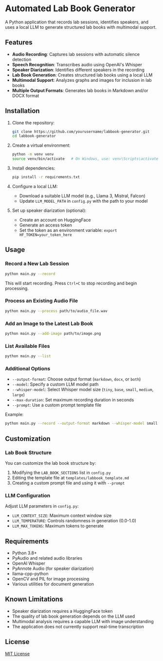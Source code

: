 # Automated Lab Book Generator

A Python application that records lab sessions, identifies speakers, and uses a local LLM to generate structured lab books with multimodal support.

## Features

- **Audio Recording**: Captures lab sessions with automatic silence detection
- **Speech Recognition**: Transcribes audio using OpenAI's Whisper
- **Speaker Diarization**: Identifies different speakers in the recording
- **Lab Book Generation**: Creates structured lab books using a local LLM
- **Multimodal Support**: Analyzes graphs and images for inclusion in lab books
- **Multiple Output Formats**: Generates lab books in Markdown and/or DOCX format

## Installation

1. Clone the repository:
   ```bash
   git clone https://github.com/yourusername/labbook-generator.git
   cd labbook-generator
   ```

2. Create a virtual environment:
   ```bash
   python -m venv venv
   source venv/bin/activate   # On Windows, use: venv\Scripts\activate
   ```

3. Install dependencies:
   ```bash
   pip install -r requirements.txt
   ```

4. Configure a local LLM:
   - Download a suitable LLM model (e.g., Llama 3, Mistral, Falcon)
   - Update `LLM_MODEL_PATH` in `config.py` with the path to your model

5. Set up speaker diarization (optional):
   - Create an account on HuggingFace
   - Generate an access token
   - Set the token as an environment variable: `export HF_TOKEN=your_token_here`

## Usage

### Record a New Lab Session

```bash
python main.py --record
```

This will start recording. Press `Ctrl+C` to stop recording and begin processing.

### Process an Existing Audio File

```bash
python main.py --process path/to/audio_file.wav
```

### Add an Image to the Latest Lab Book

```bash
python main.py --add-image path/to/image.png
```

### List Available Files

```bash
python main.py --list
```

### Additional Options

- `--output-format`: Choose output format (`markdown`, `docx`, or `both`)
- `--model`: Specify a custom LLM model path
- `--whisper-model`: Select Whisper model size (`tiny`, `base`, `small`, `medium`, `large`)
- `--max-duration`: Set maximum recording duration in seconds
- `--prompt`: Use a custom prompt template file

Example:
```bash
python main.py --record --output-format markdown --whisper-model small --max-duration 600
```

## Customization

### Lab Book Structure

You can customize the lab book structure by:
1. Modifying the `LAB_BOOK_SECTIONS` list in `config.py`
2. Editing the template file at `templates/labbook_template.md`
3. Creating a custom prompt file and using it with `--prompt`

### LLM Configuration

Adjust LLM parameters in `config.py`:
- `LLM_CONTEXT_SIZE`: Maximum context window size
- `LLM_TEMPERATURE`: Controls randomness in generation (0.0-1.0)
- `LLM_MAX_TOKENS`: Maximum tokens to generate

## Requirements

- Python 3.8+
- PyAudio and related audio libraries
- OpenAI Whisper
- PyAnnote Audio (for speaker diarization)
- llama-cpp-python
- OpenCV and PIL for image processing
- Various utilities for document generation

## Known Limitations

- Speaker diarization requires a HuggingFace token
- The quality of lab book generation depends on the LLM used
- Multimodal analysis requires a capable LLM with image understanding
- The application does not currently support real-time transcription

## License

[MIT License](LICENSE)
